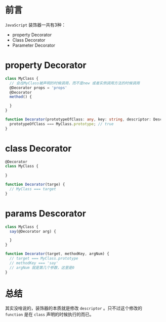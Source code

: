 # 前言
`JavaScript` 装饰器一共有3种：
+ property Decorator
+ Class Decorator
+ Parameter Decorator

# property Decorator
```ts
class MyClass {
  // 会在MyClass被声明的时候调用，而不是new 或者实例调用方法的时候调用
  @Decorator props = 'props'
  @Decorator
  method() {

  }
}

function Decorator(prototypeOfClass: any, key: string, descriptor: Descriptor) {
  prototypeOfClass === MyClass.prototype; // true
}
```


# class Decorator
```ts
@Decorator
class MyClass {
  
}

function Decorator(targe) {
  // MyClass === target
}
```

# params Descorator
```ts
class MyClass {
  say(@Decorator arg) {

  }
}

function Decorator(target, methodKey, argNum) {
  // target === MyClass.prototype
  // methodKey === 'say'
  // argNum 就是第几个参数，这里是0
}
```

# 总结
其实没啥说的，装饰器的本质就是修改 `descriptor` 。只不过这个修改的 `function` 是在 `class` 声明的时候执行的而已。